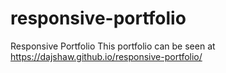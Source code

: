 # responsive-portfolio
Responsive Portfolio
This portfolio can be seen at https://dajshaw.github.io/responsive-portfolio/
